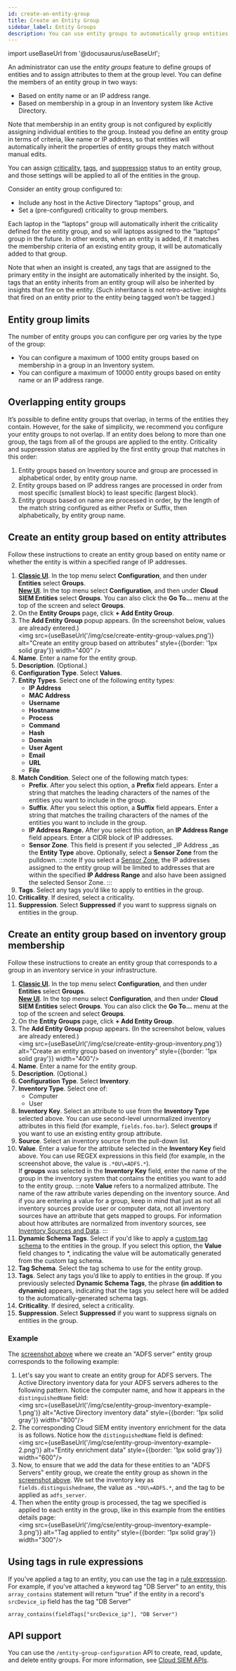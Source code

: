 ```yaml
---
id: create-an-entity-group
title: Create an Entity Group
sidebar_label: Entity Groups
description: You can use entity groups to automatically group entities in terms of criteria like name or IP Address.
---
```


import useBaseUrl from '@docusaurus/useBaseUrl';

An administrator can use the _entity groups_ feature to define groups of entities and to assign attributes to them at the group level. You can define the members of an entity group in two ways:

* Based on entity name or an IP address range.
* Based on membership in a group in an Inventory system like Active Directory.

Note that membership in an entity group is not configured by explicitly assigning individual entities to the group. Instead you define an entity group in terms of criteria, like name or IP address, so that entities will automatically inherit the properties of entity groups they match without manual edits.

You can assign [criticality](/docs/cse/records-signals-entities-insights/entity-criticality/), [tags](/docs/cse/records-signals-entities-insights/tags-insights-signals-entities-rules/), and [suppression](/docs/cse/records-signals-entities-insights/about-signal-suppression/) status to an entity group, and those settings will be applied to all of the entities in the group.

Consider an entity group configured to:

* Include any host in the Active Directory “laptops” group, and
* Set a (pre-configured) criticality to group members.

Each laptop in the “laptops” group will automatically inherit the criticality defined for the entity group, and so will laptops assigned to the “laptops” group in the future. In other words, when an entity is added, if it matches the membership criteria of an existing entity group, it will be automatically added to that group.

Note that when an insight is created, any tags that are assigned to the primary entity in the insight are automatically inherited by the insight. So, tags that an entity inherits from an entity group will also be inherited by insights that fire on the entity. (Such inheritance is not retro-active: insights that fired on an entity prior to the entity being tagged won’t be tagged.)

## Entity group limits

The number of entity groups you can configure per org varies by the type of the group:

* You can configure a maximum of 1000 entity groups based on membership in a group in an Inventory system.
* You can configure a maximum of 10000 entity groups based on entity name or an IP address range.


## Overlapping entity groups

It’s possible to define entity groups that overlap, in terms of the entities they contain. However, for the sake of simplicity, we recommend you configure your entity groups to not overlap. If an entity does belong to more than one group, the tags from all of the groups are applied to the entity. Criticality and suppression status are applied by the first entity group that matches in this order:

1. Entity groups based on Inventory source and group are processed in alphabetical order, by entity group name.
1. Entity groups based on IP address ranges are processed in order from most specific (smallest block) to least specific (largest block).
1. Entity groups based on name are processed in order, by the length of the match string configured as either Prefix or Suffix, then alphabetically, by entity group name.


## Create an entity group based on entity attributes

Follow these instructions to create an entity group based on entity name or whether the entity is within a specified range of IP addresses.

1. [**Classic UI**](/docs/get-started/sumo-logic-ui-classic). In the top menu select **Configuration**, and then under **Entities** select **Groups**. <br/>[**New UI**](/docs/get-started/sumo-logic-ui). In the top menu select **Configuration**, and then under **Cloud SIEM Entities** select **Groups**. You can also click the **Go To...** menu at the top of the screen and select **Groups**.  
1. On the **Entity Groups** page, click **+ Add Entity Group**.
1. The **Add Entity Group** popup appears. (In the screenshot below, values are already entered.)<br/><img src={useBaseUrl('/img/cse/create-entity-group-values.png')} alt="Create an entity group based on attributes" style={{border: '1px solid gray'}} width="400" />
1. **Name**. Enter a name for the entity group.
1. **Description**. (Optional.)
1. **Configuration Type**. Select **Values**.
1. **Entity Types**. Select one of the following entity types:
    * **IP Address**
    * **MAC Address**
    * **Username**
    * **Hostname**
    * **Process**
    * **Command**
    * **Hash**
    * **Domain**
    * **User Agent**
    * **Email**
    * **URL**
    * **File**
1. **Match Condition**. Select one of the following match types:
    * **Prefix**. After you select this option, a **Prefix** field appears. Enter a string that matches the leading characters of the names of the entities you want to include in the group.
    * **Suffix**. After you select this option, a **Suffix** field appears. Enter a string that matches the trailing characters of the names of the entities you want to include in the group.
    * **IP Address Range.** After you select this option, an **IP Address Range** field appears. Enter a CIDR block of IP addresses.
    * **Sensor Zone**. This field is present if you selected _IP Address _as the **Entity Type** above. Optionally, select a **Sensor Zone** from the pulldown.
    :::note
    If you select a [Sensor Zone](/docs/cse/administration/using-sensor-zones), the IP addresses assigned to the entity group will be limited to addresses that are within the specified **IP Address Range** and also have been assigned the selected Sensor Zone.
    :::
1. **Tags**. Select any tags you’d like to apply to entities in the group.
1. **Criticality**. If desired, select a criticality.
1. **Suppression**. Select **Suppressed** if you want to suppress signals on entities in the group.

## Create an entity group based on inventory group membership

Follow these instructions to create an entity group that corresponds to a group in an inventory service in your infrastructure.

1. [**Classic UI**](/docs/get-started/sumo-logic-ui-classic). In the top menu select **Configuration**, and then under **Entities** select **Groups**. <br/>[**New UI**](/docs/get-started/sumo-logic-ui). In the top menu select **Configuration**, and then under **Cloud SIEM Entities** select **Groups**. You can also click the **Go To...** menu at the top of the screen and select **Groups**.  
1. On the **Entity Groups** page, click **+ Add Entity Group**.
1. The **Add Entity Group** popup appears. (In the screenshot below, values are already entered.) <br/><img src={useBaseUrl('/img/cse/create-entity-group-inventory.png')} alt="Create an entity group based on inventory" style={{border: '1px solid gray'}} width="400"/>
1. **Name**. Enter a name for the entity group.
1. **Description**. (Optional.)
1. **Configuration Type**. Select **Inventory**.
1. **Inventory Type**. Select one of:
    * Computer
    * User
1. **Inventory Key**. Select an attribute to use from the **Inventory Type** selected above. You can use second-level unnormalized inventory attributes in this field (for example, `fields.foo.bar`). Select **groups** if you want to use an existing entity group attribute. 
1. **Source**. Select an inventory source from the pull-down list.
1. **Value**. Enter a value for the attribute selected in the **Inventory Key** field above. You can use REGEX expressions in this field (for example, in the screenshot above, the value is `.*OU\=ADFS.*`). <br/>If **groups** was selected in the **Inventory Key** field, enter the name of the group in the inventory system that contains the entities you want to add to the entity group. 
   :::note
   **Value** refers to a normalized attribute. The name of the raw attribute varies depending on the inventory source. And if you are entering a value for a group, keep in mind that just as not all inventory sources provide user or computer data, not all inventory sources have an attribute that gets mapped to groups. For information about how attributes are normalized from inventory sources, see [Inventory Sources and Data](/docs/cse/administration/inventory-sources-and-data).
   :::
1. **Dynamic Schema Tags**. Select if you'd like to apply a [custom tag schema](/docs/cse/administration/create-a-custom-tag-schema) to the entities in the group. If you select this option, the **Value** field changes to *, indicating the value will be automatically generated from the custom tag schema. 
1. **Tag Schema**. Select the tag schema to use for the entity group.
1. **Tags**. Select any tags you’d like to apply to entities in the group. If you previously selected **Dynamic Schema Tags**, the phrase **(in addition to dynamic)** appears, indicating that the tags you select here will be added to the automatically-generated schema tags.
1. **Criticality**. If desired, select a criticality.
1. **Suppression**. Select **Suppressed** if you want to suppress signals on entities in the group.

### Example

The [screenshot above](#create-an-entity-group-based-on-inventory-group-membership) where we create an "ADFS server" entity group corresponds to the following example:

1. Let's say you want to create an entity group for ADFS servers. The Active Directory inventory data for your ADFS servers adheres to the following pattern. Notice the computer name, and how it appears in the `distinguishedName` field:  <br/><img src={useBaseUrl('/img/cse/entity-group-inventory-example-1.png')} alt="Active Directory inventory data" style={{border: '1px solid gray'}} width="800"/>
2. The corresponding Cloud SIEM entity inventory enrichment for the data is as follows. Notice how the `distinguishedName` field is defined: <br/><img src={useBaseUrl('/img/cse/entity-group-inventory-example-2.png')} alt="Entity enrichment data" style={{border: '1px solid gray'}} width="600"/>
3. Now, to ensure that we add the data for these entities to an "ADFS Servers" entity group, we create the entity group as shown in the [screenshot above](#create-an-entity-group-based-on-inventory-group-membership). We set the inventory key as `fields.distinguishedname`, the value as `.*OU\=ADFS.*`, and the tag to be applied as `adfs_server`. 
4. Then when the entity group is processed, the tag we specified is applied to each entity in the group, like in this example from the entities details page: <br/><img src={useBaseUrl('/img/cse/entity-group-inventory-example-3.png')} alt="Tag applied to entity" style={{border: '1px solid gray'}} width="300"/>

## Using tags in rule expressions

If you've applied a tag to an entity, you can use the tag in a [rule expression](/docs/cse/rules/about-cse-rules/#about-rule-expressions). For example, if you've attached a keyword tag "DB Server" to an entity, this `array_contains` statement will return "true" if the entity in a record's `srcDevice_ip` field has the tag "DB Server"

```
array_contains(fieldTags["srcDevice_ip"], "DB Server")
```

## API support

You can use the `/entity-group-configuration` API to create, read, update, and delete entity groups. For more information, see [Cloud SIEM APIs](/docs/cse/administration/cse-apis).
